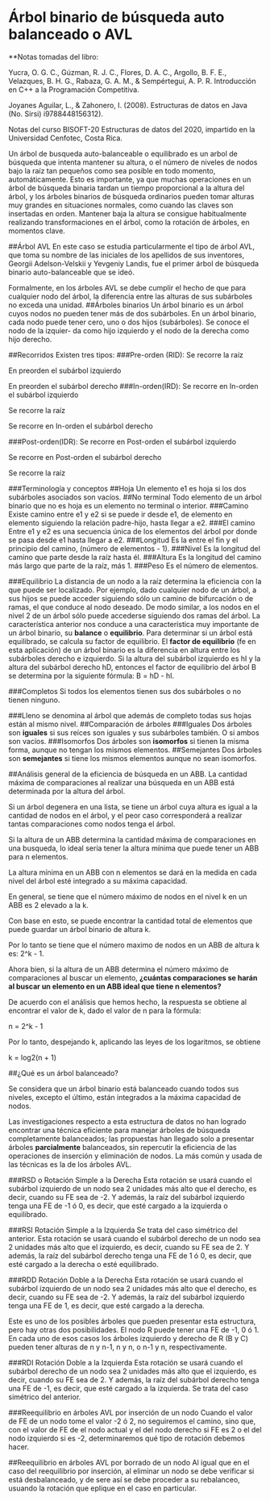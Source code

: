 # Árbol binario de búsqueda auto balanceado o AVL

**Notas tomadas del libro:

Yucra, O. G. C., Gúzman, R. J. C., Flores, D. A. C., Argollo, B. F. E., Velazques, B. H. G., Rabaza, G. A. M., & Sempértegui, A. P. R. Introducción en C++ a la Programación Competitiva.

Joyanes Aguilar, L., & Zahonero, I. (2008). Estructuras de datos en Java (No. Sirsi) i9788448156312).

Notas del curso BISOFT-20 Estructuras de datos del 2020, impartido en la Universidad Cenfotec, Costa Rica.

Un árbol de busqueda auto-balanceable o equilibrado es un arbol de búsqueda que intenta mantener su altura, o el número de niveles de nodos bajo la raíz tan pequeños como sea posible en todo momento, automáticamente. Esto es importante, ya que muchas operaciones en un árbol de búsqueda binaria tardan un tiempo proporcional a la altura del árbol, y los árboles binarios de búsqueda ordinarios pueden tomar alturas muy grandes en situaciones normales, como cuando las claves son insertadas en orden. Mantener baja la altura se consigue habitualmente realizando transformaciones en el árbol, como la rotación de árboles, en momentos clave.

##Árbol AVL
En este caso se estudia particularmente el tipo de árbol AVL, que toma su nombre de las iniciales de los apellidos de sus inventores, Georgii Adelson-Velskii y Yevgeniy Landis, fue el primer árbol de búsqueda binario auto-balanceable que se ideó.

Formalmente, en los árboles AVL se debe cumplir el hecho de que para cualquier nodo del árbol, la diferencia entre las alturas de sus subárboles no exceda una unidad.
##Árboles binarios
Un árbol binario es un árbol cuyos nodos no pueden tener más de dos subárboles. En un árbol binario, cada nodo puede tener cero, uno o dos hijos (subárboles). Se conoce el nodo de la izquier- da como hijo izquierdo y el nodo de la derecha como hijo derecho.

##Recorridos
Existen tres tipos:
###Pre-orden (RID):
   Se recorre la raíz
   
   En preorden el subárbol izquierdo
   
   En preorden el subárbol derecho
###In-orden(IRD):
Se recorre en In-orden el subárbol izquierdo

Se recorre la raíz

Se recorre en In-orden el subárbol derecho

###Post-orden(IDR):
Se recorre en Post-orden el subárbol izquierdo

Se recorre en Post-orden el subárbol derecho

Se recorre la raíz

###Terminología y conceptos
##Hoja
Un elemento e1 es hoja si los dos subárboles asociados son vacíos.
##No terminal
Todo elemento de un árbol binario que no es hoja es un elemento no terminal o interior.
###Camino
Existe camino entre e1 y e2 si se puede ir desde e1, de elemento en elemento siguiendo la relación padre-hijo, hasta llegar a e2.
###El camino
Entre e1 y e2 es una secuencia única de los elementos del árbol por donde se pasa desde e1 hasta llegar a e2.
###Longitud
Es la entre el fin y el principio del camino, (número de elementos - 1).
###Nivel
Es la longitud del camino que parte desde la raíz hasta él.
###Altura
Es la longitud del camino más largo que parte de la raíz, más 1.
###Peso
Es el número de elementos.

###Equilibrio
La distancia de un nodo a la raíz determina la eficiencia con la que puede ser localizado. Por ejemplo, dado cualquier nodo de un árbol, a sus hijos se puede acceder siguiendo sólo un camino de bifurcación o de ramas, el que conduce al nodo deseado. De modo similar, a los nodos en el nivel 2 de un árbol sólo puede accederse siguiendo dos ramas del árbol.
La característica anterior nos conduce a una característica muy importante de un árbol binario, su **balance** o **equilibrio**. Para determinar si un árbol está equilibrado, se calcula su factor de equilibrio. El **factor de equilibrio** (fe en esta aplicación) de un árbol binario es la diferencia en altura entre los subárboles derecho e izquierdo. Si la altura del subárbol izquierdo es hI y la altura del subárbol derecho hD, entonces el factor de equilibrio del árbol B se determina por la siguiente fórmula: B = hD - hI.

###Completos
Si todos los elementos tienen sus dos subárboles o no tienen ninguno.

###Lleno
se denomina al árbol que además de completo todas sus hojas están al mismo nivel.
##Comparación de árboles
###Iguales
Dos árboles son **iguales** si sus reíces son iguales y sus subárboles también. O si ambos son vacíos.
###Isomorfos
Dos árboles son **isomorfos** si tienen la misma forma, aunque no tengan los mismos elementos.
##Semejantes
Dos árboles son **semejantes** si tiene los mismos elementos aunque no sean isomorfos.

##Análisis general de la eficiencia de búsqueda en un ABB.
La cantidad máxima de comparaciones al realizar una búsqueda en un ABB está determinada por la altura del árbol.

Si un árbol degenera en una lista, se tiene un árbol cuya altura es igual a la cantidad de nodos en el árbol, y el peor caso corresponderá a realizar tantas comparaciones como nodos tenga el árbol.

Si la altura de un ABB determina la cantidad máxima de comparaciones en una busqueda, lo ideal sería tener la altura mínima que puede tener un ABB para n elementos.

La altura mínima en un ABB con n elementos se dará en la medida en cada nivel del árbol esté integrado a su máxima capacidad.

En general, se tiene que el número máximo de nodos en el nivel k en un ABB es 2 elevado a la k.

Con base en esto, se puede encontrar la cantidad total de elementos que puede guardar un árbol binario de altura k.

Por lo tanto se tiene que el número maximo de nodos en un ABB de altura k es: 2^k - 1.

Ahora bien, si la altura de un ABB determina el número máximo de comparaciones al buscar un elemento, **¿cuántas comparaciones se harán al buscar un elemento en un ABB ideal que tiene n elementos?**

De acuerdo con el análisis que hemos hecho, la respuesta se obtiene al encontrar el valor de k, dado el valor de n para la fórmula:

n = 2^k - 1

Por lo tanto, despejando k, aplicando las leyes de los logaritmos, se obtiene

k = log2(n + 1)

##¿Qué es un árbol balanceado?

Se considera que un árbol binario está balanceado cuando todos sus niveles, excepto el último, están integrados a la máxima capacidad de nodos.

Las investigaciones respecto a esta estructura de datos no han logrado encontrar una técnica eficiente para manejar árboles de búsqueda completamente balanceados; las propuestas han llegado solo a presentar árboles **parcialmente** balanceados, sin repercutir la eficiencia de las operaciones de inserción y eliminación de nodos. La más común y usada de las técnicas es la de los árboles AVL.

###RSD o Rotación Simple a la Derecha
Esta rotación se usará cuando el subárbol izquierdo de un nodo sea 2 unidades más alto que el derecho, es decir, cuando su FE sea de -2. Y además, la raíz del subárbol izquierdo tenga una FE de -1 ó 0, es decir, que esté cargado a la izquierda o equilibrado.

###RSI Rotación Simple a la Izquierda
Se trata del caso simétrico del anterior. Esta rotación se usará cuando el subárbol derecho de un nodo sea 2 unidades más alto que el izquierdo, es decir, cuando su FE sea de 2. Y además, la raíz del subárbol derecho tenga una FE de 1 ó 0, es decir, que esté cargado a la derecha o esté equilibrado.

###RDD Rotación Doble a la Derecha
Esta rotación se usará cuando el subárbol izquierdo de un nodo sea 2 unidades más alto que el derecho, es decir, cuando su FE sea de -2. Y además, la raíz del subárbol izquierdo tenga una FE de 1, es decir, que esté cargado a la derecha.

Este es uno de los posibles árboles que pueden presentar esta estructura, pero hay otras dos posibilidades. El nodo R puede tener una FE de -1, 0 ó 1. En cada uno de esos casos los árboles izquierdo y derecho de R (B y C) pueden tener alturas de n y n-1, n y n, o n-1 y n, respectivamente.

###RDI Rotación Doble a la Izquierda
Esta rotación se usará cuando el subárbol derecho de un nodo sea 2 unidades más alto que el izquierdo, es decir, cuando su FE sea de 2. Y además, la raíz del subárbol derecho tenga una FE de -1, es decir, que esté cargado a la izquierda. Se trata del caso simétrico del anterior.

###Reequilibrio en árboles AVL por inserción de un nodo
Cuando el valor de FE de un nodo tome el valor -2 ó 2, no seguiremos el camino, sino que, con el valor de FE de el nodo actual y el del nodo derecho si FE es 2 o el del nodo izquierdo si es -2, determinaremos qué tipo de rotación debemos hacer.

##Reequilibrio en árboles AVL por borrado de un nodo
Al igual que en el caso del reequilibrio por inserción, al eliminar un nodo se debe verificar si está desbalanceado, y de sere así se debe proceder a su rebalanceo, usuando la rotación que eplique en el caso en particular.

